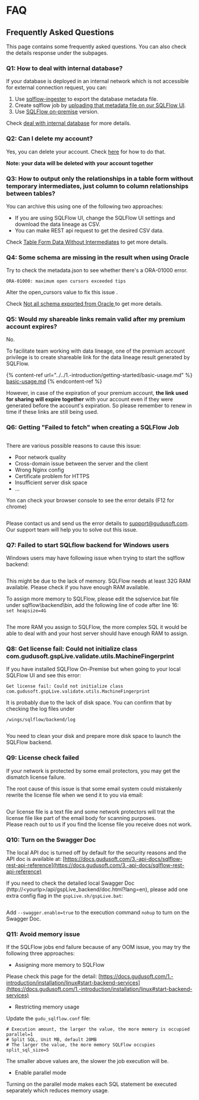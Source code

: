 # FAQ

## Frequently Asked Questions

This page contains some frequently asked questions. You can also check the details response under the subpages.

### Q1: How to deal with internal database?

If your database is deployed in an internal network which is not accessible for external connection request, you can:

1. Use [sqlflow-ingester](../../6.-sqlflow-ingester/introduction/) to export the database metadata file.
2. Create sqlflow job by [uploading that metadata file on our SQLFlow UI](../../1.-introduction/ui/job-management/job-sources.md#upload-file).
3. Use [SQLFlow on-premise](../../1.-introduction/installation/versions/cloud-and-on-premise-version.md#install-a-sqlflow-on-premise-version-on-your-own-server) version.

Check [deal with internal database](handling-internal-database.md) for more details.

### Q2: Can I delete my account?

Yes, you can delete your account. Check [here](delete-your-account.md) for how to do that.

**Note: your data will be deleted with your account together**

### Q3: How to output only the relationships in a table form without temporary intermediates, just column to column relationships between tables?

You can archive this using one of the following two approaches:

* If you are using SQLFlow UI, change the SQLFlow UI settings and download the data lineage as CSV.
* You can make REST api request to get the desired CSV data.

Check [Table Form Data Without Intermediates](table-form-data-without-intermediates.md) to get more details.

### Q4: Some schema are missing in the result when using Oracle

Try to check the metadata.json to see whether there's a ORA-01000 error.

```
ORA-01000: maximum open cursors exceeded tips
```

Alter the open\_cursors value to fix this issue .

Check [Not all schema exported from Oracle ](not-all-schema-exported-from-oracle.md)to get more details.

### Q5: Would my shareable links remain valid after my premium account expires?

No.

To facilitate team working with data lineage, one of the premium account privilege is to create shareable link for the data lineage result generated by SQLFlow.

{% content-ref url="../../1.-introduction/getting-started/basic-usage.md" %}
[basic-usage.md](../../1.-introduction/getting-started/basic-usage.md)
{% endcontent-ref %}

However, in case of the expiration of your premium account, **the link used for sharing will expire together** with your account even if they were generated before the account's expiration. So please remember to renew in time if these links are still being used.

### Q6: Getting "Failed to fetch" when creating a SQLFlow Job

<figure><img src="../../.gitbook/assets/aaaaa (1).png" alt=""><figcaption></figcaption></figure>

There are various possible reasons to cause this issue:

* Poor network quality
* Cross-domain issue between the server and the client
* Wrong Nginx config
* Certificate problem for HTTPS
* Insufficient server disk space
* ...

Yon can check your browser console to see the error details (F12 for chrome)

<figure><img src="../../.gitbook/assets/图片 (17).png" alt=""><figcaption></figcaption></figure>

Please contact us and send us the error details to support@gudusoft.com. Our support team will help you to solve out this issue.

### Q7: Failed to start SQLflow backend for Windows users

Windows users may have following issue when trying to start the sqlflow backend:

<figure><img src="../../.gitbook/assets/图片 (19).png" alt=""><figcaption></figcaption></figure>

This might be due to the lack of memory. SQLFlow needs at least 32G RAM available. Please check if you have enough RAM available.

To assign more memory to SQLFlow, please edit the sqlservice.bat file under sqlflow\backend\bin, add the following line of code after line 16:\
`set heapsize=4G`

<figure><img src="../../.gitbook/assets/图片 (20).png" alt=""><figcaption></figcaption></figure>

The more RAM you assign to SQLFlow, the more complex SQL it would be able to deal with and your host server should have enough RAM to assign.

### Q8: Get license fail: Could not initialize class com.gudusoft.gspLive.validate.utils.MachineFingerprint

If you have installed SQLFlow On-Premise but when going to your local SQLFlow UI and see this error:

```
Get license fail: Could not initialize class com.gudusoft.gspLive.validate.utils.MachineFingerprint
```

It is probably due to the lack of disk space. You can confirm that by checking the log files under

```
/wings/sqlflow/backend/log
```

<figure><img src="../../.gitbook/assets/微信图片_20231102102102.jpg" alt=""><figcaption></figcaption></figure>

You need to clean your disk and prepare more disk space to launch the SQLFlow backend.

### Q9: License check failed&#x20;

If your network is protected by some email protectors, you may get the dismatch license failure.

The root cause of this issue is that some email system could mistakenly rewrite the license file when we send it to you via email:

<figure><img src="../../.gitbook/assets/1716473018781.png" alt=""><figcaption></figcaption></figure>

Our license file is a text file and some network protectors will trat the license file like part of the email body for scanning purposes.\
Please reach out to us if you find the license file you receive does not work.

### Q10: Turn on the Swagger Doc

The local API doc is turned off by default for the security reasons and the API doc is available at: [https://docs.gudusoft.com/3.-api-docs/sqlflow-rest-api-reference](https://docs.gudusoft.com/3.-api-docs/sqlflow-rest-api-reference)

If you need to check the detailed local Swagger Doc (http://\<yourIp>/api/gspLive\_backend/doc.html?lang=en), please add one extra config flag in the `gspLive.sh/gspLive.bat`:

<figure><img src="../../.gitbook/assets/56aa1062b68235693b7e10316b306df.png" alt=""><figcaption></figcaption></figure>

Add `--swagger.enable=true` to the execution command `nohup` to turn on the Swagger Doc.

### Q11: Avoid memory issue&#x20;

If the SQLFlow jobs end failure because of any OOM issue, you may try the following three approaches:

* Assigning more memory to SQLFlow

Please check this page for the detail: [https://docs.gudusoft.com/1.-introduction/installation/linux#start-backend-services](https://docs.gudusoft.com/1.-introduction/installation/linux#start-backend-services)

* Restricting memory usage

Update the `gudu_sqlflow.conf` file:

```
# Execution amount, the larger the value, the more memory is occupied
parallel=1
# Split SQL, Unit MB, default 20MB
# The larger the value, the more memory SQLFlow occupies
split_sql_size=5
```

The smaller above values ​​are, the slower the job execution will be.

* Enable parallel mode

Turning on the parallel mode makes each SQL statement be executed separately which reduces memory usage.

<figure><img src="../../.gitbook/assets/074b25ea9301b828a1dbdb9badcde48.png" alt=""><figcaption></figcaption></figure>
